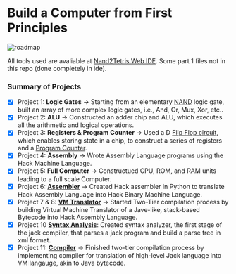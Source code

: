 # Build a Computer from First Principles
![roadmap](https://github.com/user-attachments/assets/28ae9000-ffd9-4886-8842-6d5219674d7f)

All tools used are avaliable at [Nand2Tetris Web IDE](https://nand2tetris.github.io/web-ide/chip). Some part 1 files not in this repo (done completely in ide).
### Summary of Projects
- [x] Project 1: **Logic Gates** -> Starting from an elementary [NAND](https://en.wikipedia.org/wiki/NAND_gate) logic gate, built an array of more complex logic gates, i.e., And, Or, Mux, Xor, etc..
- [x] Project 2: **ALU** -> Constructed an adder chip and ALU, which executes all the arithmetic and logical operations.
- [x] Project 3: **Registers & Program Counter** -> Used a D [Flip Flop circuit](https://en.wikipedia.org/wiki/Flip-flop_(electronics)), which enables storing state in a chip, to construct a series of registers and a [Program Counter](https://en.wikipedia.org/wiki/Program_counter).
- [x] Project 4: **Assembly** -> Wrote Assembly Language programs using the Hack Machine Language.
- [x] Project 5: **Full Computer** -> Constructued CPU, ROM, and RAM units leading to a full scale Computer.
- [x] Project 6: [**Assembler**](https://github.com/notDroid/Nand2Tetris/tree/main/P6-Assembler) -> Created Hack assembler in Python to translate Hack Assembly Language into Hack Binary Machine Language.
- [x] Project 7 & 8: [**VM Translator**](https://github.com/notDroid/Nand2Tetris/tree/main/P7%268-VMTranslator) -> Started Two-Tier compilation process by building Virtual Machine Translator of a Jave-like, stack-based Bytecode into Hack Assembly Language.
- [x] Project 10 [**Syntax Analysis**](https://github.com/notDroid/Nand2Tetris/tree/main/P10-SyntaxAnalyzer): Created syntax analyzer, the first stage of the jack compiler, that parses a jack program and build a parse tree in xml format.
- [x] Project 11: [**Compiler**](https://github.com/notDroid/Nand2Tetris/tree/main/P11-JackCompiler) -> Finished two-tier compilation process by implementing compiler for translation of high-level Jack language into VM langauge, akin to Java bytecode.
